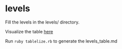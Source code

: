 # levels

Fill the levels in the levels/ directory.

Visualize the table [here](https://github.com/moka-care/levels/blob/main/levels_table.md)

Run `ruby tablelize.rb` to generate the levels_table.md
